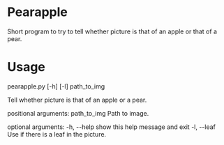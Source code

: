 # Pearapple
Short program to try to tell whether picture is that of an apple or that of a pear.

# Usage
pearapple.py [-h] [-l] path_to_img

Tell whether picture is that of an apple or a pear.

positional arguments:
  path_to_img  Path to image.

optional arguments:
  -h, --help   show this help message and exit
  -l, --leaf   Use if there is a leaf in the picture.
